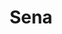 ---
title: Sena
date: 
draft: false

# descripcion
description : Aro de plata pasante

materials: Plata 925

color: Plateado

dimensions: 1,5cm diam

code: 01-20-0421

type: "Aros"

categories: []

price: $1.870,00

price_eftvo: $1.590,00

# Images
# first image will be shown in the product page
images:
  # - image: "images/path_to_image"
  # La ubicacion de las imagenes es imagenes/Aros/Aros.Solo Plata/01-20-0421-sena
  - image: "./images/aros/solo_plata/01-20-0421-media-argollita-calada_a.JPG"
  - image: "./images/aros/solo_plata/01-20-0421-media-argollita-calada_b.JPG"
---